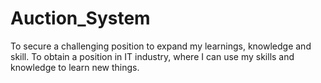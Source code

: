 # Auction_System
To secure a challenging position to expand my learnings, knowledge and skill. To obtain a position in IT industry, where I can use my skills and knowledge to learn new things.
